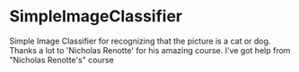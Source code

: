 # SimpleImageClassifier
Simple Image Classifier for recognizing that the picture is a cat or dog.
Thanks a lot to 'Nicholas Renotte' for his amazing course.
I've got help from "Nicholas Renotte's" course
